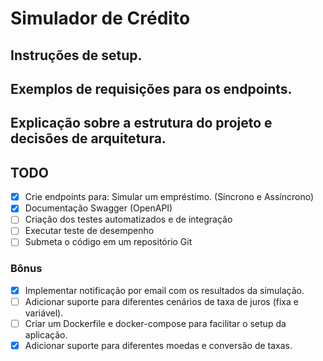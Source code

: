 # Simulador de Crédito

## Instruções de setup.
## Exemplos de requisições para os endpoints.
## Explicação sobre a estrutura do projeto e decisões de arquitetura.

## TODO

-[X] Crie endpoints para: Simular um empréstimo. (Síncrono e Assíncrono)
-[X] Documentação Swagger (OpenAPI)
-[ ] Criação dos testes automatizados e de integração
-[ ] Executar teste de desempenho
-[ ] Submeta o código em um repositório Git

### Bônus

-[X] Implementar notificação por email com os resultados da simulação.
-[ ] Adicionar suporte para diferentes cenários de taxa de juros (fixa e variável).
-[ ] Criar um Dockerfile e docker-compose para facilitar o setup da aplicação.
-[X] Adicionar suporte para diferentes moedas e conversão de taxas.